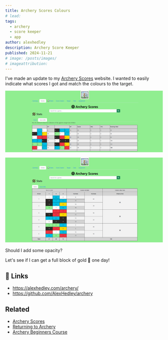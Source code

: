 ```yaml
---
title: Archery Scores Colours
# lead: 
tags:
  - archery
  - score keeper
  - app
author: alexhedley
description: Archery Score Keeper
published: 2024-11-21
# image: /posts/images/
# imageattribution:
---
```


<!-- # Archery Scores Colours -->

I've made an update to my [Archery Scores](https://alexhedley.com/archery/) website. I wanted to easily indicate what scores I got and match the colours to the target.

![Scores Colours](images/archery/scores_colours.png "Scores Colours")

![Scores (Alt) Colours](images/archery/scores_alt_colours.png "Scores (Alt) Colours")

Should I add some opacity?

Let's see if I can get a full block of gold 🥇 one day!

## 🔗 Links

- https://alexhedley.com/archery/
- https://github.com/AlexHedley/archery

## Related

- [Archery Scores](archery-scores)
- [Returning to Archery](archery-return)
- [Archery Beginners Course](archery)
